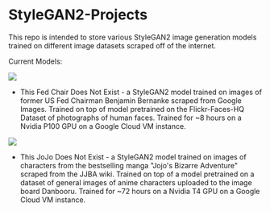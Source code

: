 # StyleGAN2-Projects
This repo is intended to store various StyleGAN2 image generation models trained on different image datasets scraped off of the internet.

Current Models:

<img src="https://i.imgur.com/zBit654.jpg " data-canonical-src="https://i.imgur.com/zBit654.jpg " />

* This Fed Chair Does Not Exist - a StyleGAN2 model trained on images of former US Fed Chairman Benjamin Bernanke scraped from Google Images. Trained on top of model pretrained on the Flickr-Faces-HQ Dataset of photographs of human faces. Trained for ~8 hours on a Nvidia P100 GPU on a Google Cloud VM instance.

<img src="https://i.imgur.com/l0GAO4R.jpg " data-canonical-src="https://i.imgur.com/l0GAO4R.jpg " />

* This JoJo Does Not Exist - a StyleGAN2 model trained on images of characters from the bestselling manga "Jojo's Bizarre Adventure" scraped from the JJBA wiki. Trained on top of a model pretrained on a dataset of general images of anime characters uploaded to the image board Danbooru. Trained for ~72 hours on a Nvidia T4 GPU on a Google Cloud VM instance.

